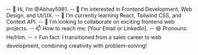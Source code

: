 

-- 👋 Hi, I’m @Abhay5981.
-- 👀 I’m interested in Frontend Development, Web Design, and UI/UX.
-- 🌱 I’m currently learning React, Tailwind CSS, and Context API.
-- 💞️ I’m looking to collaborate on exciting frontend web projects.
-- 📫 How to reach me: [Your Email or LinkedIn].
-- 😄 Pronouns: He/Him.
-- ⚡ Fun fact: I transitioned from a sales career to web development, combining creativity with problem-solving!

<!---
Abhay5981/Abhay5981 is a ✨ special ✨ repository because its `README.md` (this file) appears on your GitHub profile.
You can click the Preview link to take a look at your changes.
--->
